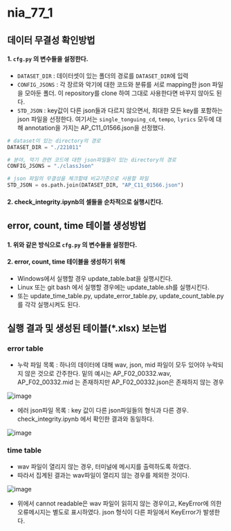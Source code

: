 # nia_77_1

## 데이터 무결성 확인방법
#### 1. `cfg.py` 의 변수들을 설정한다. 
- `DATASET_DIR` : 데이터셋이 있는 폴더의 경로를 `DATASET_DIR`에 입력
- `CONFIG_JSONS` : 각 장르와 악기에 대한 코드와 분류를 서로 mapping한 json 파일을 모아둔 폴더. 이 repository를 clone 하여 그대로 사용한다면 바꾸지 않아도 된다.
- `STD_JSON` : key값이 다른 json들과 다르지 않으면서, 최대한 모든 key를 포함하는 json 파일을 선정한다. 여기서는 `single_tonguing_cd`, `tempo`, `lyrics` 모두에 대해 annotation을 가지는 AP_C11_01566.json을 선정했다.
```python
# dataset이 있는 directory의 경로
DATASET_DIR = "./221011"

# 분야, 악기 관련 코드에 대한 json파일들이 있는 directory의 경로
CONFIG_JSONS = "./classJson"

# json 파일의 무결성을 체크할때 비교기준으로 사용할 파일
STD_JSON = os.path.join(DATASET_DIR, "AP_C11_01566.json")
```

#### 2. check_integrity.ipynb의 셀들을 순차적으로 실행시킨다.

## error, count, time 테이블 생성방법
#### 1. 위와 같은 방식으로 `cfg.py` 의 변수들을 설정한다.

#### 2. error, count, time 테이블을 생성하기 위해 
- Windows에서 실행할 경우 update_table.bat을 실행시킨다.
- Linux 또는 git bash 에서 실행할 경우에는 update_table.sh를 실행시킨다.
- 또는 update_time_table.py, update_error_table.py, update_count_table.py 를 각각 실행시켜도 된다.

## 실행 결과 및 생성된 테이블(*.xlsx) 보는법
### error table
- 누락 파일 목록 : 하나의 데이터에 대해 wav, json, mid 파일이 모두 있어야 누락되지 않은 것으로 간주한다. 밑의 예시는 AP_F02_00332.wav, AP_F02_00332.mid 는 존재하지만 AP_F02_00332.json은 존재하지 않는 경우

![image](https://user-images.githubusercontent.com/54995090/197339674-27db3564-e881-4227-8491-678882d9e863.png)

- 에러 json파일 목록 : key 값이 다른 json파일들의 형식과 다른 경우. check_integrity.ipynb 에서 확인한 결과와 동일하다.

![image](https://user-images.githubusercontent.com/54995090/197339682-296fa8f2-8899-4a54-9d81-8dafb82caada.png)

### time table
- wav 파일이 열리지 않는 경우, 터미널에 메시지를 출력하도록 하였다. 
- 따라서 집계된 결과는 wav파일이 열리지 않는 경우를 제외한 것이다.

![image](https://user-images.githubusercontent.com/54995090/197447272-97c6afc8-14d0-4318-a9c0-bbaea3606ba2.png)

- 위에서 cannot readable은 wav 파일이 읽히지 않는 경우이고, KeyError에 의한 오류메시지는 별도로 표시하였다. json 형식이 다른 파일에서 KeyError가 발생한다. 

